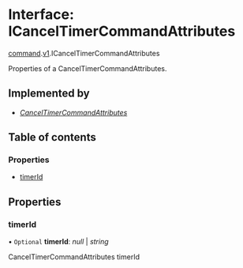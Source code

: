 # Interface: ICancelTimerCommandAttributes

[command](../modules/proto.temporal.api.command.md).[v1](../modules/proto.temporal.api.command.v1.md).ICancelTimerCommandAttributes

Properties of a CancelTimerCommandAttributes.

## Implemented by

* [*CancelTimerCommandAttributes*](../classes/proto.temporal.api.command.v1.canceltimercommandattributes.md)

## Table of contents

### Properties

- [timerId](proto.temporal.api.command.v1.icanceltimercommandattributes.md#timerid)

## Properties

### timerId

• `Optional` **timerId**: *null* \| *string*

CancelTimerCommandAttributes timerId
